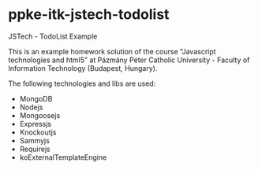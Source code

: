ppke-itk-jstech-todolist
========================

JSTech - TodoList Example

This is an example homework solution of the course "Javascript technologies and html5" at Pázmány Péter 
Catholic University - Faculty of Information Technology (Budapest, Hungary).  

The following technologies and libs are used:
* MongoDB
* Nodejs
* Mongoosejs
* Expressjs
* Knockoutjs
* Sammyjs
* Requirejs
* koExternalTemplateEngine
